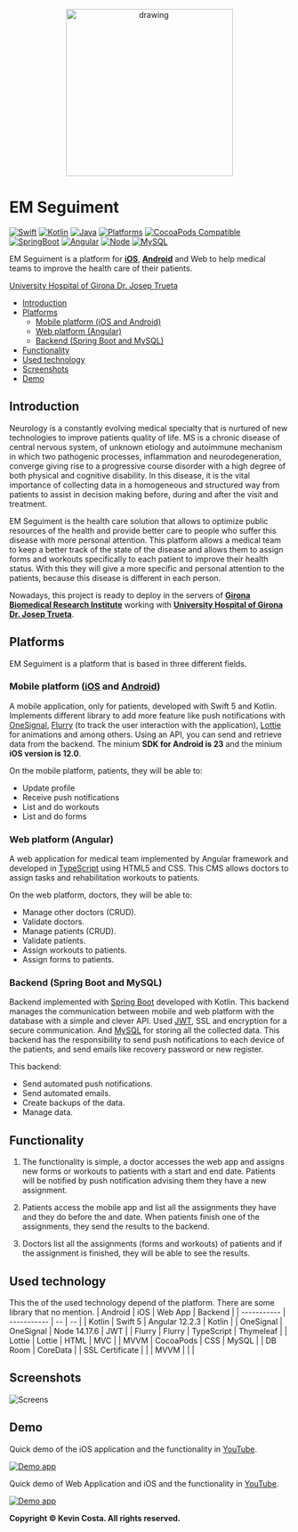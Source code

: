
<p align="center">
<img src="readme-resources/icon.png" class="center" alt="drawing" width="300"/>
</p>

# EM Seguiment

[![Swift](https://img.shields.io/badge/Swift-5.3_5.4_5.5-orange?style=flat-square)](https://img.shields.io/badge/Swift-5.3_5.4_5.5-Orange?style=flat-square) 
[![Kotlin](https://img.shields.io/badge/Kotlin-1.5.30-blue?style=flat-square)](https://img.shields.io/badge/Kotlin-1.5.30-blue?style=flat-square)
[![Java](https://img.shields.io/badge/Java-1.8-Blue?style=flat-square)](https://img.shields.io/badge/Java-1.8-Blue?style=flat-square)
[![Platforms](https://img.shields.io/badge/Platforms-iOS_Android_Web-yellowgreen?style=flat-square)](https://img.shields.io/badge/Platforms-macOS_iOS_tvOS_watchOS_Web-Green?style=flat-square) 
[![CocoaPods Compatible](https://img.shields.io/cocoapods/v/Alamofire.svg?style=flat-square)](https://img.shields.io/cocoapods/v/Alamofire.svg)
[![SpringBoot](https://img.shields.io/badge/Spring_Boot-2.2.6.RELEASE-green?style=flat-square)](https://img.shields.io/badge/Kotlin-1.8.3-green?style=flat-square)
[![Angular](https://img.shields.io/badge/Angular_CLI-12.2.3-red?style=flat-square)](https://img.shields.io/badge/Angular_CLI-12.2.3-red?style=flat-square)
[![Node](https://img.shields.io/badge/Node-14.17.6-brown?style=flat-square)](https://img.shields.io/badge/Node-14.17.6-brown?style=flat-square)
[![MySQL](https://img.shields.io/badge/MySQL-8.0.26-yellow?style=flat-square)](https://img.shields.io/badge/MySQL-8.0.26-Blue?style=flat-square)

EM Seguiment is a platform for **[iOS](https://apps.apple.com/es/app/seguiment-medicació/1565156695)**, **[Android](https://play.google.com/store/apps/details?id=org.idibgi.emseguiment&hl=en)** and Web to help medical teams to improve the health care of their patients.

[University Hospital of Girona Dr. Josep Trueta](https://icsgirona.cat/ca/hospitaltruet)

- [Introduction](#introduction)
- [Platforms](#platforms)
    - [Mobile platform (iOS and Android)](#mobile-platform-ios-and-android)
    - [Web platform (Angular)](#web-platform-angular)
    - [Backend (Spring Boot and MySQL)](#backend-spring-boot-and-mysql)
- [Functionality](#functionality)
- [Used technology](#used-technology)
- [Screenshots](#screenshots)
- [Demo](#demo)

## Introduction

Neurology is a constantly evolving medical specialty that is nurtured of new technologies to improve patients quality of life. MS is a chronic disease of central nervous system, of unknown etiology and autoimmune mechanism in which two pathogenic processes, inflammation and neurodegeneration, converge giving rise to a progressive course disorder with a high degree of both physical and cognitive disability. In this disease, it is the vital importance of collecting data in a homogeneous and structured way from patients to assist in decision making before, during and after the visit and treatment.

EM Seguiment is the health care solution that allows to optimize public resources of the health and provide better care to people who suffer this disease with more personal attention. This platform allows a medical team to keep a better track of the state of the disease and allows them to assign forms and workouts specifically to each patient to improve their health status. With this they will give a more specific and personal attention to the patients, because this disease is different in each person.

Nowadays, this project is ready to deploy in the servers of **[Girona Biomedical Research Institute](https://idibgi.org)** working with **[University Hospital of Girona Dr. Josep Trueta](https://icsgirona.cat/ca/hospitaltruet)**.

## Platforms

EM Seguiment is a platform that is based in three different fields.

### Mobile platform ([iOS](https://apps.apple.com/es/app/seguiment-medicació/1565156695) and [Android](https://play.google.com/store/apps/details?id=org.idibgi.emseguiment&hl=en))

A mobile application, only for patients, developed with Swift 5 and Kotlin. Implements different library to add more feature like push notifications with [OneSignal](https://onesignal.com), [Flurry](https://www.flurry.com) (to track the user interaction with the application), [Lottie](https://lottiefiles.com) for animations and among others. Using an API, you can send and retrieve data from the backend. The minium **SDK for Android is 23** and the minium **iOS version is 12.0**.

On the mobile platform, patients, they will be able to:
- Update profile
- Receive push notifications
- List and do workouts
- List and do forms

### Web platform (Angular)

A web application for medical team implemented by Angular framework and developed in [TypeScript](https://www.typescriptlang.org) using HTML5 and CSS. This CMS allows doctors to assign tasks and rehabilitation workouts to patients.

On the web platform, doctors, they will be able to:
- Manage other doctors (CRUD).
- Validate doctors.
- Manage patients (CRUD).
- Validate patients.
- Assign workouts to patients.
- Assign forms to patients.

### Backend (Spring Boot and MySQL)

Backend implemented with [Spring Boot](https://spring.io) developed with Kotlin. This backend manages the communication between mobile and web platform with the database with a simple and clever API. Used [JWT](https://jwt.io), SSL and encryption for a secure communication. And [MySQL](https://www.mysql.com) for storing all the collected data. This backend has the responsibility to send push notifications to each device of the patients, and send emails like recovery password or new register.

This backend:
- Send automated push notifications.
- Send automated emails.
- Create backups of the data.
- Manage data.

## Functionality

1. The functionality is simple, a doctor accesses the web app and assigns new forms or workouts to patients with a start and end date. Patients will be notified by push notification advising them they have a new assignment.

2. Patients access the mobile app and list all the assignments they have and they do before the and date. When patients finish one of the assignments, they send the results to the backend.

3. Doctors list all the assignments (forms and workouts) of patients and if the assignment is finished, they will be able to see the results.

## Used technology
This the of the used technology depend of the platform. There are some library that no mention.
| Android | iOS | Web App | Backend |
| ----------- | ----------- | -- | -- |
| Kotlin | Swift 5 | Angular 12.2.3 | Kotlin |
| OneSignal | OneSignal | Node 14.17.6 | JWT |
| Flurry | Flurry | TypeScript | Thymeleaf |
| Lottie | Lottie | HTML | MVC |
| MVVM | CocoaPods | CSS | MySQL |
| DB Room | CoreData |  | SSL Certificate |
|  | MVVM | | |

## Screenshots

![Screens](readme-resources/screens.png)

## Demo

Quick demo of the iOS application and the functionality in [YouTube](https://bit.ly/3chY4Cn).

[![Demo app](readme-resources/cover.png)](https://bit.ly/3chY4Cn)

Quick demo of Web Application and iOS and the functionality in [YouTube](https://youtu.be/oJqA9zT5YSA).

[![Demo app](readme-resources/cover_web.png)](https://youtu.be/oJqA9zT5YSA)


**Copyright © Kevin Costa. All rights reserved.**